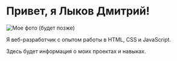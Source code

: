 # Привет, я Лыков Дмитрий!

![Мое фото (будет позже)](ссылка_на_ваше_фото)

Я веб-разработчик с опытом работы в HTML, CSS и JavaScript. 

Здесь будет информация о моих проектах и навыках.